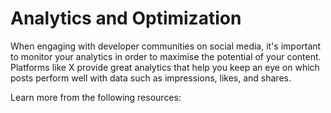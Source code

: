 # Analytics and Optimization

When engaging with developer communities on social media, it's important to monitor your analytics in order to maximise the potential of your content. Platforms like X provide great analytics that help you keep an eye on which posts perform well with data such as impressions, likes, and shares.

Learn more from the following resources:

